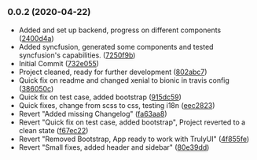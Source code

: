 ## <small>0.0.2 (2020-04-22)</small>

* Added and set up backend, progress on different components ([2400d4a](https://github.com/Desmoswal/mttcsp-corp/commit/2400d4a))
* Added syncfusion, generated some components and tested syncfusion's capabilities. ([7250f9b](https://github.com/Desmoswal/mttcsp-corp/commit/7250f9b))
* Initial Commit ([732e055](https://github.com/Desmoswal/mttcsp-corp/commit/732e055))
* Project cleaned, ready for further development ([802abc7](https://github.com/Desmoswal/mttcsp-corp/commit/802abc7))
* Quick fix on readme and changed xenial to bionic in travis config ([386050c](https://github.com/Desmoswal/mttcsp-corp/commit/386050c))
* Quick fix on test case, added bootstrap ([915dc59](https://github.com/Desmoswal/mttcsp-corp/commit/915dc59))
* Quick fixes, change from scss to css, testing i18n ([eec2823](https://github.com/Desmoswal/mttcsp-corp/commit/eec2823))
* Revert "Added missing Changelog" ([fa63aa8](https://github.com/Desmoswal/mttcsp-corp/commit/fa63aa8))
* Revert "Quick fix on test case, added bootstrap", Project reverted to a clean state ([f67ec22](https://github.com/Desmoswal/mttcsp-corp/commit/f67ec22))
* Revert "Removed Bootstrap, App ready to work with TrulyUI" ([4f855fe](https://github.com/Desmoswal/mttcsp-corp/commit/4f855fe))
* Revert "Small fixes, added header and sidebar" ([80e39dd](https://github.com/Desmoswal/mttcsp-corp/commit/80e39dd))



